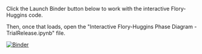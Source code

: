 Click the Launch Binder button below to work with the interactive Flory-Huggins code. 

Then, once that loads, open the "Interactive Flory-Huggins Phase Diagram - TrialRelease.ipynb" file. 


[![Binder](https://mybinder.org/badge.svg)](https://mybinder.org/v2/gh/rmcgorty/PhaseSeparation/master)
